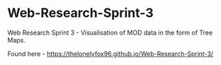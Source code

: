 # Web-Research-Sprint-3
Web Research Sprint 3 - Visualisation of MOD data in the form of Tree Maps.

Found here - https://thelonelyfox96.github.io/Web-Research-Sprint-3/
